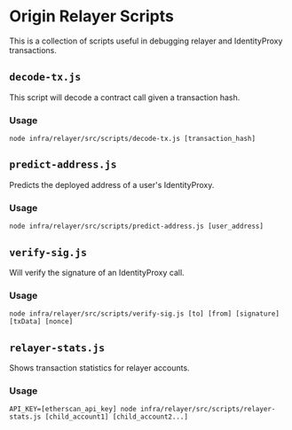 # Origin Relayer Scripts

This is a collection of scripts useful in debugging relayer and IdentityProxy
transactions.

## `decode-tx.js`

This script will decode a contract call given a transaction hash.

### Usage

    node infra/relayer/src/scripts/decode-tx.js [transaction_hash]

## `predict-address.js`

Predicts the deployed address of a user's IdentityProxy.

### Usage

    node infra/relayer/src/scripts/predict-address.js [user_address]

## `verify-sig.js`

Will verify the signature of an IdentityProxy call.

### Usage

    node infra/relayer/src/scripts/verify-sig.js [to] [from] [signature] [txData] [nonce]

## `relayer-stats.js`

Shows transaction statistics for relayer accounts.

### Usage

    API_KEY=[etherscan_api_key] node infra/relayer/src/scripts/relayer-stats.js [child_account1] [child_account2...]

